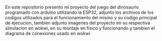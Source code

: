En este repositorio presento mi proyecto del juego del dinosaurio programado con arduino utilizando la ESP32, adjunto los archivos de los codigos utilizados para el funcionamiento del mismo y su codigo principal de ejecucion, tambien adjunto imagenes del proyecto en su respectiva simulacion en wokwi, en su montaje en fisico y funcionando y tambien el diagrama de conexiones usado en wokwi 
